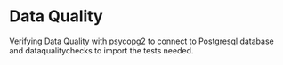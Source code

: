 # Data Quality
 Verifying Data Quality with psycopg2 to connect to Postgresql database and dataqualitychecks to import the tests needed.
